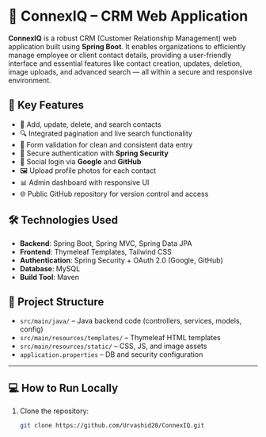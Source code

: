 # 👥 ConnexIQ – CRM Web Application

**ConnexIQ** is a robust CRM (Customer Relationship Management) web application built using **Spring Boot**. It enables organizations to efficiently manage employee or client contact details, providing a user-friendly interface and essential features like contact creation, updates, deletion, image uploads, and advanced search — all within a secure and responsive environment.


## 🚀 Key Features

- 📇 Add, update, delete, and search contacts
- 🔍 Integrated pagination and live search functionality
- 🧾 Form validation for clean and consistent data entry
- 🔐 Secure authentication with **Spring Security**
- 🔑 Social login via **Google** and **GitHub**
- 🖼️ Upload profile photos for each contact
- 📊 Admin dashboard with responsive UI
- 🌐 Public GitHub repository for version control and access


## 🛠️ Technologies Used

- **Backend**: Spring Boot, Spring MVC, Spring Data JPA  
- **Frontend**: Thymeleaf Templates, Tailwind CSS  
- **Authentication**: Spring Security + OAuth 2.0 (Google, GitHub)  
- **Database**: MySQL  
- **Build Tool**: Maven  


## 📂 Project Structure

- `src/main/java/` – Java backend code (controllers, services, models, config)
- `src/main/resources/templates/` – Thymeleaf HTML templates
- `src/main/resources/static/` – CSS, JS, and image assets
- `application.properties` – DB and security configuration

---
## 💻 How to Run Locally

1. Clone the repository:
   ```bash
   git clone https://github.com/Urvashid20/ConnexIQ.git

